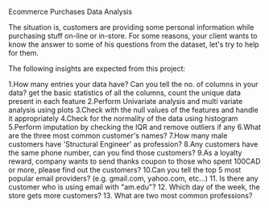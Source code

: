 Ecommerce Purchases Data Analysis

The situation is, customers are providing some personal information while purchasing stuff on-line or in-store. For some reasons, your client wants to know the answer to some of his questions from the dataset, let's try to help for them.


The following insights are expected from this project:

1.How many entries your data have? Can you tell the no. of columns in your data? get the basic statistics of all the columns, count the unique data present in each feature 
2.Perform Univariate analysis and multi variate analysis using plots 
3.Check with the null values of the features and handle it appropriately 
4.Check for the normality of the data using histogram 
5.Perform imputation by checking the IQR and remove outliers if any 
6.What are the three most common customer's names? 
7.How many male customers have 'Structural Engineer' as profession? 
8.Any customers have the same phone number, can you find those customers? 
9.As a loyalty reward, company wants to send thanks coupon to those who spent 100CAD or more, please find out the customers? 
10.Can you tell the top 5 most popular email providers? (e.g. gmail.com, yahoo.com, etc...) 
11. Is there any customer who is using email with "am.edu"? 
12. Which day of the week, the store gets more customers? 
13. What are two most common professions?

